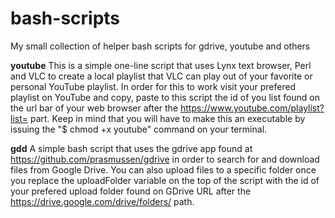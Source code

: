# bash-scripts
My small collection of helper bash scripts for gdrive, youtube and others

<b>youtube</b>
This is a simple one-line script that uses Lynx text browser, Perl and VLC to create a local playlist that VLC can play out of your favorite or personal YouTube playlist. In order for this to work visit your prefered playlist on YouTube and copy, paste to this script the id of you list found on the url bar of your web browser after the https://www.youtube.com/playlist?list= part.
Keep in mind that you will have to make this an executable by issuing the "$ chmod +x youtube" command on your terminal.

<b>gdd</b>
A simple bash script that uses the gdrive app found at https://github.com/prasmussen/gdrive in order to search for and download files from Google Drive. You can also upload files to a specific folder once you replace the uploadFolder variable on the top of the script with the id of your prefered upload folder found on GDrive URL after the https://drive.google.com/drive/folders/ path. 
